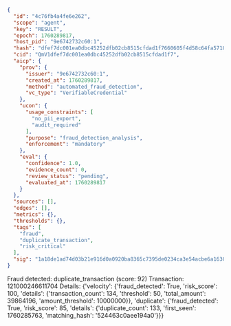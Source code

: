 ```json
{
  "id": "4c76fb4a4fe6e262",
  "scope": "agent",
  "key": "RESULT",
  "epoch": 1760289817,
  "host_pid": "9e6742732c60:1",
  "hash": "dfef7dc001ea0dbc45252dfb02cb8515cfdad1f7660605f4d58c64fa57108f1b",
  "cid": "QmV1dfef7dc001ea0dbc45252dfb02cb8515cfdad1f7",
  "aicp": {
    "prov": {
      "issuer": "9e6742732c60:1",
      "created_at": 1760289817,
      "method": "automated_fraud_detection",
      "vc_type": "VerifiableCredential"
    },
    "ucon": {
      "usage_constraints": [
        "no_pii_export",
        "audit_required"
      ],
      "purpose": "fraud_detection_analysis",
      "enforcement": "mandatory"
    },
    "eval": {
      "confidence": 1.0,
      "evidence_count": 0,
      "review_status": "pending",
      "evaluated_at": 1760289817
    }
  },
  "sources": [],
  "edges": [],
  "metrics": {},
  "thresholds": {},
  "tags": [
    "fraud",
    "duplicate_transaction",
    "risk_critical"
  ],
  "sig": "1a18de1ad74d03b21e916d0a0920ba8365c7395de0234ca3e54acbe6a163056d"
}
```

Fraud detected: duplicate_transaction (score: 92)
Transaction: 121000246611704
Details: {'velocity': {'fraud_detected': True, 'risk_score': 100, 'details': {'transaction_count': 134, 'threshold': 50, 'total_amount': 39864196, 'amount_threshold': 10000000}}, 'duplicate': {'fraud_detected': True, 'risk_score': 85, 'details': {'duplicate_count': 133, 'first_seen': 1760285763, 'matching_hash': '524463c0aee194a0'}}}